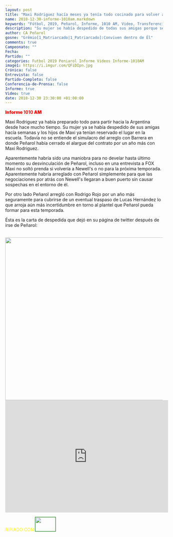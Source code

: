 ```yaml
---
layout: post
title: "Maxi Rodriguez hacía meses ya tenía todo cocinado para volver a Newell's"
name: 2018-12-30-informe-1010am.markdown
keywords: "Fútbol, 2019, Peñarol, Informe, 1010 AM, Video, Transferencias, Negociaciones, Mercado de Pases, Pretemporada 2019, Maxi Rodriguez"
description: "Su mujer se había despedido de todas sus amigas porque se iban y a los hijos ya les habían reservado lugar en la escuela en Rosario, aparte se arregló con Rodrigo Rojo para el 2019, Informe Peñarol"
author: CA Peñarol
gosne: "Grêmio[1_Matriarcado|1_Patriarcado]:Conviven dentro de Êl"
comments: true
Campeonato: ""
Fecha:
Partido: ""
categories: Futbol 2019 Peniarol Informe Videos Informe-1010AM
image1: https://i.imgur.com/QFiDIpn.jpg
Crónica: false
Entrevista: false
Partido-Completo: false
Conferencia-de-Prensa: false
Informe: true
Video: true
date: 2018-12-30 23:30:00 +01:00:00
---
```

<!---https://i.imgur.com/6AhlLin.png
Campeonato: <span>{{ page.Campeonato }}</span><br>
Fecha: <span>{{ page.Fecha }}</span><br>
Encuentro: <span>{{ page.Partido }}</span><br>-->
<span style="color:red;font-weight:900">Informe **1010** AM</span>

Maxi Rodriguez ya había preparado todo para partir hacia la Argentina desde hace mucho tiempo. Su mujer ya se había despedido de sus amigas hacía semanas y los hijos de Maxi ya tenían reservado el lugar en la escuela. Todavía no se entiende el simulacro del arreglo con Barrera en donde Peñarol había cerrado el alargue del contrato por un año más con Maxi Rodriguez.

Aparentemente habría sido una maniobra para no develar hasta último momento su desvinculación de Peñarol, incluso en una entrevista a FOX Maxi no soltó prenda si volvería a Newell's o no para la próxima temporada. Aparentemente habría arreglado con Peñarol simplemente para que las negociaciones por atrás con Newell's llegaran a buen puerto sin causar sospechas en el entorno de él.

Por otro lado Peñarol arregló con Rodrigo Rojo por un año más seguramente para cubrirse de un eventual traspaso de Lucas Hernández lo que arroja aún más incertidumbre en torno al plantel que Peñarol pueda formar para esta temporada.

Ésta es la carta de despedida que dejó en su página de twitter después de irse de Peñarol:

<br>

<img src="https://i.imgur.com/iLaSesi.jpg" width="521">

<br>

<iframe width="521" height="360" src="https://www.youtube.com/embed/wwitKH6gHlc" frameborder="0" allow="accelerometer; autoplay; encrypted-media; gyroscope; picture-in-picture" allowfullscreen></iframe>

<br>

<span style="color:yellow;">RIPIADO CON</span> <a href="http://ffmpeg.org"><img src="{{ site.url }}/images/ffmpeg.png" width="65px" height="45px" style="border:1px solid green;"></a>
